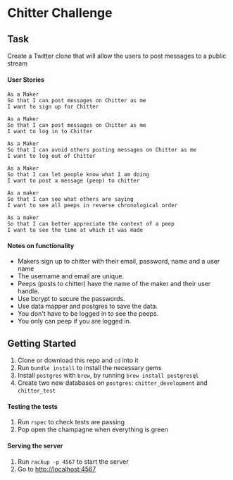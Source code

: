 # Chitter Challenge

## Task
Create a Twitter clone that will allow the users to post messages to a public stream

#### User Stories
```
As a Maker
So that I can post messages on Chitter as me
I want to sign up for Chitter

As a Maker
So that I can post messages on Chitter as me
I want to log in to Chitter

As a Maker
So that I can avoid others posting messages on Chitter as me
I want to log out of Chitter

As a Maker
So that I can let people know what I am doing  
I want to post a message (peep) to chitter

As a maker
So that I can see what others are saying  
I want to see all peeps in reverse chronological order

As a maker
So that I can better appreciate the context of a peep
I want to see the time at which it was made
```

#### Notes on functionality
- Makers sign up to chitter with their email, password, name and a user name
- The username and email are unique.
- Peeps (posts to chitter) have the name of the maker and their user handle.
- Use bcrypt to secure the passwords.
- Use data mapper and postgres to save the data.
- You don't have to be logged in to see the peeps.
- You only can peep if you are logged in.

## Getting Started
1. Clone or download this repo and `cd` into it
1. Run `bundle install` to install the necessary gems
1. Install `postgres` with `brew`, by running `brew install postgresql`
1. Create two new databases on `postgres`: `chitter_development` and `chitter_test`

#### Testing the tests
1. Run `rspec` to check tests are passing
1. Pop open the champagne when everything is green

#### Serving the server
1. Run `rackup -p 4567` to start the server
1. Go to [http://localhost:4567](http://localhost:4567)
